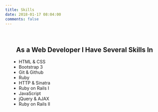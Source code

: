 ```yaml
---
title: Skills
date: 2018-01-17 08:04:00
comments: false
---
```


<style>
  .skills {
    padding: 20px;
  }
  .skills h2 {
    margin-left: 15px;
  }
</style>


<div class="row skills">
  <h2>As a Web Developer I Have Several Skills In</h2> 
  <div class="col-sm-4">  
    <ul>
      <li>HTML & CSS</li>
      <li>Bootstrap 3</li>
      <li>Git & Github</li>
      <li>Ruby</li>
      <li>HTTP & Sinatra</li>
      <li>Ruby on Rails I</li>
      <li>JavaScript</li> 
      <li>jQuery & AJAX</li>
      <li>Ruby on Rails II</li>
    </ul>
  </div>
  <div class="col-sm-8">
    <img src="https://images.unsplash.com/photo-1492724441997-5dc865305da7?auto=format&fit=crop&w=1350&q=80" alt="">
  </div>
</div>




